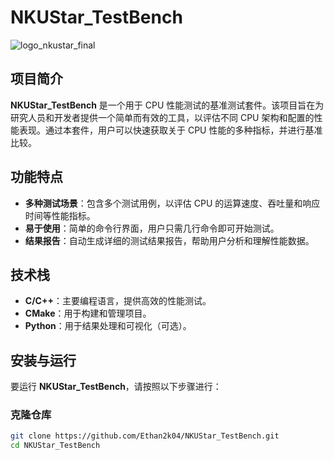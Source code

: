 # NKUStar_TestBench

![logo_nkustar_final](https://github.com/Ethan2k04/NKUStar_TestBench/assets/60817795/132a6016-08e5-495a-9ba4-da4832286724)

## 项目简介

**NKUStar_TestBench** 是一个用于 CPU 性能测试的基准测试套件。该项目旨在为研究人员和开发者提供一个简单而有效的工具，以评估不同 CPU 架构和配置的性能表现。通过本套件，用户可以快速获取关于 CPU 性能的多种指标，并进行基准比较。

## 功能特点

- **多种测试场景**：包含多个测试用例，以评估 CPU 的运算速度、吞吐量和响应时间等性能指标。
- **易于使用**：简单的命令行界面，用户只需几行命令即可开始测试。
- **结果报告**：自动生成详细的测试结果报告，帮助用户分析和理解性能数据。

## 技术栈

- **C/C++**：主要编程语言，提供高效的性能测试。
- **CMake**：用于构建和管理项目。
- **Python**：用于结果处理和可视化（可选）。

## 安装与运行

要运行 **NKUStar_TestBench**，请按照以下步骤进行：

### 克隆仓库

```bash
git clone https://github.com/Ethan2k04/NKUStar_TestBench.git
cd NKUStar_TestBench
